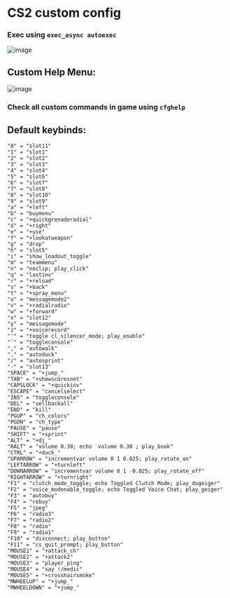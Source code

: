 # CS2 custom config
### Exec using `exec_async autoexec`
![image](https://github.com/Lund1337/CS2-cfg/assets/59971256/958f3b6d-4580-4292-857c-70f1e5ad39c5)
## Custom Help Menu:
![image](https://github.com/Lund1337/CS2-cfg/assets/59971256/f7e97008-aea9-4b38-9a58-aa3cbb112c78)
### Check all custom commands in game using `cfghelp`
## Default keybinds:
```
"0" = "slot11"
"1" = "slot1"
"2" = "slot2"
"3" = "slot3"
"4" = "slot4"
"5" = "slot6"
"6" = "slot7"
"7" = "slot8"
"8" = "slot10"
"9" = "slot9"
"a" = "+left"
"b" = "buymenu"
"c" = "+quickgrenaderadial"
"d" = "+right"
"e" = "+use"
"f" = "+lookatweapon"
"g" = "drop"
"h" = "slot5"
"i" = "show_loadout_toggle"
"m" = "teammenu"
"n" = "noclip; play_click"
"q" = "lastinv"
"r" = "+reload"
"s" = "+back"
"t" = "+spray_menu"
"u" = "messagemode2"
"v" = "+radialradio"
"w" = "+forward"
"x" = "slot12"
"y" = "messagemode"
"z" = "+voicerecord"
"'" = "toggle cl_silencer_mode; play_enable"
"`" = "toggleconsole"
"," = "autowalk"
"." = "autoduck"
"/" = "autosprint"
"-" = "slot13"
"SPACE" = "+jump_"
"TAB" = "+showscoresnet"
"CAPSLOCK" = "+quickinv"
"ESCAPE" = "cancelselect"
"INS" = "toggleconsole"
"DEL" = "sellbackall"
"END" = "kill"
"PGUP" = "ch_colors"
"PGDN" = "ch_type"
"PAUSE" = "pause"
"SHIFT" = "+sprint"
"ALT" = "+dj_"
"RALT" = "volume 0.30; echo  volume 0.30 ; play_book"
"CTRL" = "+duck_"
"UPARROW" = "incrementvar volume 0 1 0.025; play_rotate_on"
"LEFTARROW" = "+turnleft"
"DOWNARROW" = "incrementvar volume 0 1 -0.025; play_rotate_off"
"RIGHTARROW" = "+turnright"
"F1" = "clutch_mode_toggle; echo Toggled Clutch Mode; play_dogeiger"
"F2" = "voice_modenable_toggle; echo Toggled Voice Chat; play_geiger"
"F3" = "autobuy"
"F4" = "rebuy"
"F5" = "jpeg"
"F6" = "radio3"
"F7" = "radio2"
"F8" = "radio"
"F9" = "radio1"
"F10" = "disconnect; play_button"
"F11" = "cs_quit_prompt; play_button"
"MOUSE1" = "+attack_ch"
"MOUSE2" = "+attack2"
"MOUSE3" = "player_ping"
"MOUSE4" = "say !/medic"
"MOUSE5" = "+crosshairsmoke"
"MWHEELUP" = "+jump_"
"MWHEELDOWN" = "+jump_"
```
